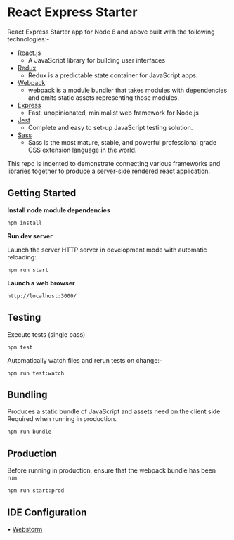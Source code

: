 React Express Starter
=====================

React Express Starter app for Node 8 and above built with the following technologies:-

  * [React.js](https://facebook.github.io/react/)
    - A JavaScript library for building user interfaces
  * [Redux](http://redux.js.org/)
    - Redux is a predictable state container for JavaScript apps.
  * [Webpack](https://webpack.github.io/)
    - webpack is a module bundler that takes modules with dependencies and emits static assets representing those modules.
  * [Express](https://expressjs.com/)
    - Fast, unopinionated, minimalist web framework for Node.js
  * [Jest](https://facebook.github.io/jest/)
    - Complete and easy to set-up JavaScript testing solution.
  * [Sass](http://sass-lang.com/)
    - Sass is the most mature, stable, and powerful professional grade CSS extension language in the world.


This repo is indented to demonstrate connecting various frameworks and libraries together to produce a server-side rendered react application.


Getting Started
---------------

  __Install node module dependencies__
  
  ```npm install```
  
  __Run dev server__
  
  Launch the server HTTP server in development mode with automatic reloading:
  
  ```npm run start```
  
  __Launch a web browser__
  
  ```http://localhost:3000/```


Testing
-------

Execute tests (single pass)

```npm test```

Automatically watch files and rerun tests on change:-

```npm run test:watch```

Bundling
--------

Produces a static bundle of JavaScript and assets need on the client side. Required when running in production.

```npm run bundle```

Production
----------

Before running in production, ensure that the webpack bundle has been run.

```npm run start:prod```

IDE Configuration
-----------------

• [Webstorm](docs/webstorm-run-configurations.md)
